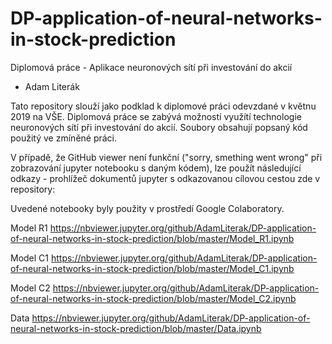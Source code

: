 # DP-application-of-neural-networks-in-stock-prediction
Diplomová práce - Aplikace neuronových sítí při investování do akcií
 - Adam Literák

Tato repository slouží jako podklad k diplomové práci odevzdané v květnu 2019 na VŠE. Diplomová práce se zabývá možností využítí technologie neuronových sítí při investování do akcií. Soubory obsahují popsaný kód použitý ve zmíněné práci.

V případě, že GitHub viewer není funkční ("sorry, smething went wrong" při zobrazování jupyter notebooku s daným kódem), lze použít následující odkazy - prohlížeč dokumentů jupyter s odkazovanou cílovou cestou zde v repository:

Uvedené notebooky byly použity v prostředí Google Colaboratory.

Model R1
https://nbviewer.jupyter.org/github/AdamLiterak/DP-application-of-neural-networks-in-stock-prediction/blob/master/Model_R1.ipynb

Model C1
https://nbviewer.jupyter.org/github/AdamLiterak/DP-application-of-neural-networks-in-stock-prediction/blob/master/Model_C1.ipynb

Model C2
https://nbviewer.jupyter.org/github/AdamLiterak/DP-application-of-neural-networks-in-stock-prediction/blob/master/Model_C2.ipynb

Data
https://nbviewer.jupyter.org/github/AdamLiterak/DP-application-of-neural-networks-in-stock-prediction/blob/master/Data.ipynb

